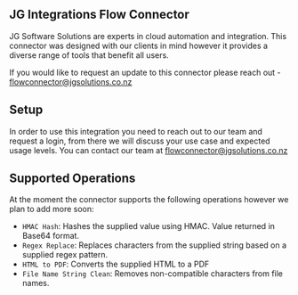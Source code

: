 ## JG Integrations Flow Connector
JG Software Solutions are experts in cloud automation and integration. This connector was designed with our clients in mind however it provides a diverse range of tools that benefit all users.

If you would like to request an update to this connector please reach out - [flowconnector@jgsolutions.co.nz](mailto:flowconnector@jgsolutions.co.nz?subject=Request%20new%20Feature)

## Setup
In order to use this integration you need to reach out to our team and request a login, from there we will discuss your use case and expected usage levels. You can contact our team at [flowconnector@jgsolutions.co.nz](mailto:flowconnector@jgsolutions.co.nz?subject=Request%20a%20Login)

## Supported Operations
At the moment the connector supports the following operations however we plan to add more soon:
* `HMAC Hash`: Hashes the supplied value using HMAC. Value returned in Base64 format.
* `Regex Replace`: Replaces characters from the supplied string based on a supplied regex pattern.
* `HTML to PDF`: Converts the supplied HTML to a PDF
* `File Name String Clean`: Removes non-compatible characters from file names.